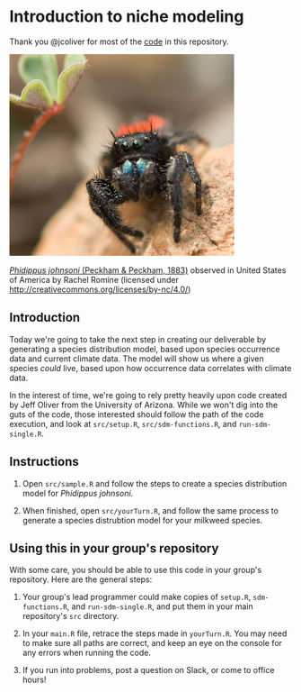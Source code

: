 # Introduction to niche modeling

Thank you @jcoliver for most of the [code](https://github.com/jcoliver/biodiversity-sdm-lesson) in this repository.

![Phidippus johnsoni](data/johnsoni400.png)

[*Phidippus johnsoni* (Peckham & Peckham, 1883)](https://www.gbif.org/occurrence/3456688654)
observed in United States of America
 by Rachel Romine (licensed under http://creativecommons.org/licenses/by-nc/4.0/)


## Introduction

Today we're going to take the next step in creating our deliverable by generating a species distribution model, based upon species occurrence data and current climate data. The model will show us where a given species *could* live, based upon how occurrence data correlates with climate data.

In the interest of time, we're going to rely pretty heavily upon code created by Jeff Oliver from the University of Arizona. While we won't dig into the guts of the code, those interested should follow the path of the code execution, and look at `src/setup.R`, `src/sdm-functions.R`, and `run-sdm-single.R`.

## Instructions


1. Open `src/sample.R` and follow the steps to create a species distribution model for *Phidippus johnsoni*.

2. When finished, open `src/yourTurn.R`, and follow the same process to generate a species distrubtion model for your milkweed species.


## Using this in your group's repository

With some care, you should be able to use this code in your group's repository. Here are the general steps:

1. Your group's lead programmer could make copies of `setup.R`, `sdm-functions.R`, and `run-sdm-single.R`, and put them in your main repository's `src` directory.

2. In your `main.R` file, retrace the steps made in `yourTurn.R`. You may need to make sure all paths are correct, and keep an eye on the console for any errors when running the code.

3. If you run into problems, post a question on Slack, or come to office hours!



